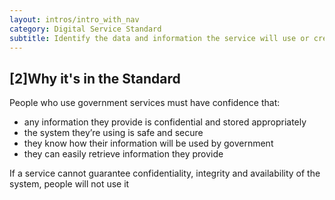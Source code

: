 ```yaml
---
layout: intros/intro_with_nav
category: Digital Service Standard
subtitle: Identify the data and information the service will use or create. Put appropriate legal, privacy and security measures in place.
---
```


## [2]Why it's in the Standard

People who use government services must have confidence that:

- any information they provide is confidential and stored appropriately
- the system they’re using is safe and secure
- they know how their information will be used by government
- they can easily retrieve information they provide

If a service cannot guarantee confidentiality, integrity and availability of the system, people will not use it
